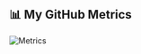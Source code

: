 
## 📊 My GitHub Metrics

![Metrics](https://metrics.lecoq.io/divyadav0404?template=classic&base.indepth=true&isocalendar=1&languages=1&activity=1&achievements=1)
